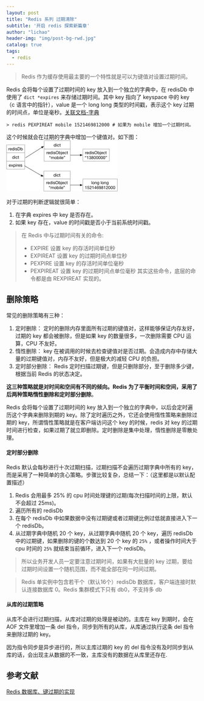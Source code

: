```yaml
---
layout: post
title: "Redis 系列 过期清除"
subtitle: '开启 redis 探索新篇章'
author: "lichao"
header-img: "img/post-bg-rwd.jpg"
catalog: true
tags:
  - redis 
---
```



> Redis 作为缓存使用最主要的一个特性就是可以为键值对设置过期时间。

Redis 会将每个设置了过期时间的 key 放入到一个独立的字典中，在 redisDb 中使用了 ```dict *expires``` 来存储过期时间。其中 key 指向了 keyspace 中的 key（c 语言中的指针），value 是一个 long long 类型的时间戳，表示这个 key 过期的时间点，单位是毫秒。[关联文档-字典](https://bailing1992.github.io/2019/12/24/redis-%E7%B3%BB%E5%88%97-%E5%AD%97%E5%85%B8/)

```
> redis PEXPIREAT mobile 1521469812000 # 如果为 mobile 增加一个过期时间。
```

这个时候就会在过期的字典中增加一个键值对。如下图：
![过期存储示意图](/img/redis/过期存储示意图.png)

对于过期的判断逻辑就很简单：
1. 在字典 expires 中 key 是否存在。
2. 如果 key 存在，value 的时间戳是否小于当前系统时间戳。

> 在 Redis 中与过期时间有关的命令:
> * EXPIRE 设置 key 的存活时间单位秒
> * EXPIREAT 设置 key 的过期时间点单位秒
> * PEXPIRE 设置 key 的存活时间单位毫秒
> * PEXPIREAT 设置 key 的过期时间点单位毫秒
> 其实这些命令，底层的命令都是由 REXPIREAT 实现的。

## 删除策略
常见的删除策略有三种：
1. 定时删除： 定时的删除内存里面所有过期的键值对，这样能够保证内存友好，过期的 key 都会被删除，但是如果 key 的数量很多，一次删除需要 CPU 运算，CPU 不友好。
2. 惰性删除： key 在被调用的时候去检查键值对是否过期。会造成内存中存储大量的过期键值对，内存不友好，但是极大的减轻 CPU 的负担。
3. 定时部分删除： Redis 定时扫描过期键，但是只删除部分，至于删除多少键，根据当前 Redis 的状态决定。

**这三种策略就是对时间和空间有不同的倾向。Redis 为了平衡时间和空间，采用了后两种策略惰性删除和定时部分删除**。

Redis 会将每个设置了过期时间的 key 放入到一个独立的字典中，以后会定时遍历这个字典来删除到期的 key。除了定时遍历之外，它还会使用惰性策略来删除过期的 key，所谓惰性策略就是在客户端访问这个 key 的时候，redis 对 key 的过期时间进行检查，如果过期了就立即删除。定时删除是集中处理，惰性删除是零散处理。
#### 定时部分删除
Redis 默认会每秒进行十次过期扫描，过期扫描不会遍历过期字典中所有的 key，而是采用了一种简单的贪心策略。步骤比较复杂，总结一下：（这里都是以默认配置描述）
1. Redis 会用最多 25% 的 cpu 时间处理键的过期(每次扫描时间的上限，默认不会超过 25ms)。
2. 遍历所有的 redisDb
3. 在每个 redisDb 中如果数据中没有过期键或者过期键比例过低就直接进入下一个 redisDb。
4. 从过期字典中随机 20 个 key，从过期字典中随机 20 个 key，遍历 redisDb 中的过期键，如果删除的键的个数达到 20 个 key 的 ```25%``` ，或者操作时间大于 cpu 时间的 ```25%``` 就结束当前循环，进入下一个 redisDb。

> 所以业务开发人员一定要注意过期时间，如果有大批量的 key 过期，要给过期时间设置一个随机范围，而不能全部在同一时间过期。

> Redis 单实例中包含若干个（默认16个）redisDb 数据库，客户端连接时默认连接数据库 0。Redis 集群模式下只有 db0，不支持多 db

#### 从库的过期策略
从库不会进行过期扫描，从库对过期的处理是被动的。主库在 key 到期时，会在 AOF 文件里增加一条 del 指令，同步到所有的从库，从库通过执行这条 del 指令来删除过期的 key。

因为指令同步是异步进行的，所以主库过期的 key 的 del 指令没有及时同步到从库的话，会出现主从数据的不一致，主库没有的数据在从库里还存在.

## 参考文献
[Redis 数据库、键过期的实现](https://xilidou.com/2018/03/20/redis-server/)